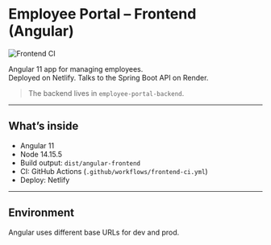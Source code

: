 # Employee Portal – Frontend (Angular)

![Frontend CI](https://github.com/shubhamdarge/employee-portal-frontend/actions/workflows/frontend-ci.yml/badge.svg)

Angular 11 app for managing employees.  
Deployed on Netlify. Talks to the Spring Boot API on Render.

> The backend lives in `employee-portal-backend`.

---

## What’s inside

- Angular 11
- Node 14.15.5
- Build output: `dist/angular-frontend`
- CI: GitHub Actions (`.github/workflows/frontend-ci.yml`)
- Deploy: Netlify

---

## Environment

Angular uses different base URLs for dev and prod.
